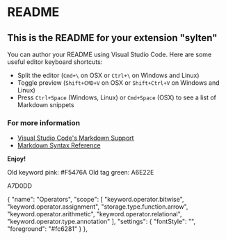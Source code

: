 # README
## This is the README for your extension "sylten"
You can author your README using Visual Studio Code.  Here are some useful editor keyboard shortcuts:

* Split the editor (`Cmd+\` on OSX or `Ctrl+\` on Windows and Linux)
* Toggle preview (`Shift+CMD+V` on OSX or `Shift+Ctrl+V` on Windows and Linux)
* Press `Ctrl+Space` (Windows, Linux) or `Cmd+Space` (OSX) to see a list of Markdown snippets

### For more information
* [Visual Studio Code's Markdown Support](http://code.visualstudio.com/docs/languages/markdown)
* [Markdown Syntax Reference](https://help.github.com/articles/markdown-basics/)

**Enjoy!**

Old keyword pink: #F5476A
Old tag green: A6E22E

A7D0DD


{
			"name": "Operators",
			"scope": [
				"keyword.operator.bitwise",
				"keyword.operator.assignment",
				"storage.type.function.arrow",
				"keyword.operator.arithmetic",
				"keyword.operator.relational",
				"keyword.operator.type.annotation"
			],
			"settings": {
				"fontStyle": "",
				"foreground": "#fc6281"
			}
		},